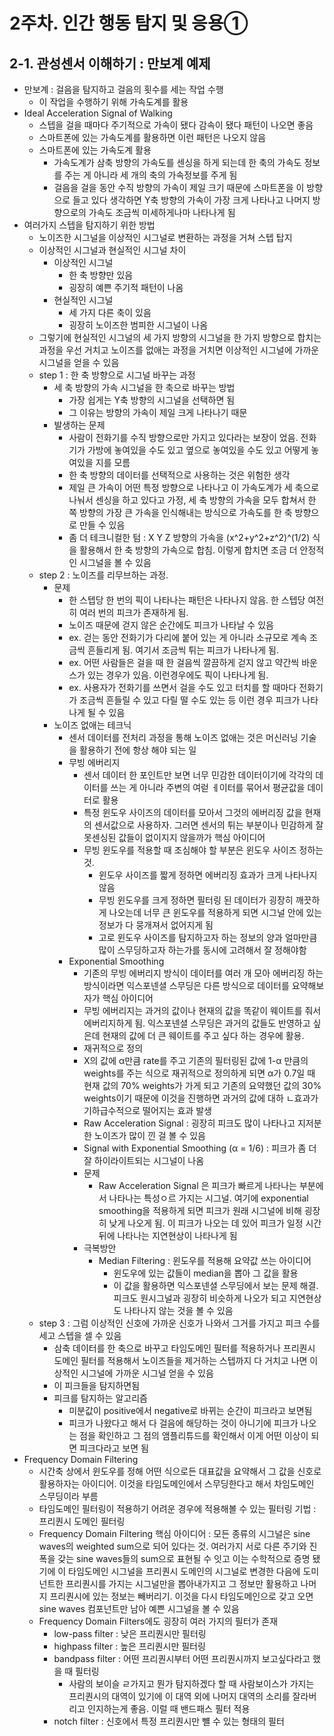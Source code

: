 # 2주차. 인간 행동 탐지 및 응용➀

## 2-1. 관성센서 이해하기 : 만보계 예제

- 만보계 : 걸음을 탐지하고 걸음의 횟수를 세는 작업 수행
  - 이 작업을 수행하기 위해 가속도계를 활용
- Ideal Acceleration Signal of Walking
  - 스텝을 걸을 때마다 주기적으로 가속이 됐다 감속이 됐다 패턴이 나오면 좋음
  - 스마트폰에 있는 가속도계를 활용하면 이런 패턴은 나오지 않음
  - 스마트폰에 있는 가속도계 활용
    - 가속도계가 삼축 방향의 가속도를 센싱을 하게 되는데 한 축의 가속도 정보를 주는 게 아니라 세 개의 축의 가속정보를 주게 됨
    - 걸음을 걸을 동안 수직 방향의 가속이 제일 크기 때문에 스마트폰을 이 방향으로 들고 있다 생각하면 Y축 방향의 가속이 가장 크게 나타나고 나머지 방향으로의 가속도 조금씩 미세하게나마 나타나게 됨
- 여러가지 스텝을 탐지하기 위한 방법
  - 노이즈한 시그널을 이상적인 시그널로 변환하는 과정을 거쳐 스텝 탑지
  - 이상적인 시그널과 현실적인 시그널 차이
    - 이상적인 시그널
      - 한 축 방향만 있음
      - 굉장히 예쁜 주기적 패턴이 나옴
    - 현실적인 시그널
      - 세 가지 다른 축이 있음
      - 굉장히 노이즈한 범피한 시그널이 나옴
  - 그렇기에 현실적인 시그널의 세 가지 방향의 시그널을 한 가지 방향으로 합치는 과정을 우선 거치고 노이즈를 없애는 과정을 거치면 이상적인 시그널에 가까운 시그널을 얻을 수 있음
  - step 1 : 한 축 방향으로 시그널 바꾸는 과정
    - 세 축 방향의 가속 시그널을 한 축으로 바꾸는 방법
      - 가장 쉽게는 Y축 방향의 시그널을 선택하면 됨
      - 그 이유는 방향의 가속이 제일 크게 나타나기 때문
    - 발생하는 문제
      - 사람이 전화기를 수직 방향으로만 가지고 있다라는 보장이 었음. 전화기가 가방에 놓여있을 수도 있고 옆으로 놓여있을 수도 있고 어떻게 놓여있을 지를 모름
      - 한 축 방향의 데이터를 선택적으로 사용하는 것은 위험한 생각
      - 제일 큰 가속이 어떤 특정 방향으로 나타나고 이 가속도계가 세 축으로 나눠서 센싱을 하고 있다고 가정, 세 축 방향의 가속을 모두 합쳐서 한 쪽 방향의 가장 큰 가속을 인식해내는 방식으로 가속도를 한 축 방향으로 만들 수 있음
      - 좀 더 테크니컬한 텀 : X Y Z 방향의 가속을 (x^2+y^2+z^2)^(1/2) 식을 활용해서 한 축 방향의 가속으로 합침. 이렇게 합치면 조금 더 안정적인 시그널을 볼 수 있음
  - step 2 : 노이즈를 리무브하는 과정. 
    - 문제
      - 한 스텝당 한 번의 픽이 나타나는 패턴은 나타나지 않음. 한 스텝당 여전히 여러 번의 피크가 존재하게 됨.
      - 노이즈 때문에 걷지 않은 순간에도 피크가 나타날 수 있음
      - ex. 걷는 동안 전화기가 다리에 붙어 있는 게 아니라 소규모로 계속 조금씩 흔들리게 됨. 여기서 조금씩 튀는 피크가 나타나게 됨.
      - ex. 어떤 사람들은 걸을 때 한 걸음씩 깔끔하게 걷지 않고 약간씩 바운스가 있는 경우가 있음. 이런경우에도 픽이 나타나게 됨.
      - ex. 사용자가 전화기를 쓰면서 걸을 수도 있고 터치를 할 때마다 전화기가 조금씩 흔들릴 수 있고 다릴 떨 수도 있는 등 이런 경우 피크가 나타나게 될 수 있음
    - 노이즈 없애는 테크닉
      - 센서 데이터를 전처리 과정을 통해 노이즈 없애는 것은 머신러닝 기술을 활용하기 전에 항상 해야 되는 일
      - 무빙 에버리지
        - 센서 데이터 한 포인트만 보면 너무 민감한 데이터이기에 각각의 데이터를 쓰는 게 아니라 주변의 여럳 ㅔ이터를 묶어서 평균값을 데이터로 활용
        - 특정 윈도우 사이즈의 데이터를 모아서 그것의 에버리징 값을 현재의 센서값으로 사용하자. 그러면 센서의 튀는 부분이나 민감하게 잘못센싱된 값들이 없이지지 않을까가 핵심 아이디어 
        - 무빙 윈도우를 적용할 때 조심해야 할 부분은 윈도우 사이즈 정하는 것. 
          - 윈도우 사이즈를 짧게 정하면 에버리징 효과가 크게 나타나지 않음
          - 무빙 윈도우를 크게 정하면 필터링 된 데이터가 굉장히 깨끗하게 나오는데 너무 큰 윈도우를 적용하게 되면 시그널 안에 있는 정보가 다 뭉개져서 없어지게 됨
          - 고로 윈도우 사이즈를 탐지하고자 하는 정보의 양과 얼마만큼 많이 스무딩하고자 하는가를 동시에 고려해서 잘 정해야함
      - Exponential Smoothing
        - 기존의 무빙 에버리지 방식이 데이터를 여러 개 모아 에버리징 하는 방식이라면 익스포넨셜 스무딩은 다른 방식으로 데이터를 요약해보자가 핵심 아이디어
        - 무빙 에버리지는 과거의 값이나 현재의 값을 똑같이 웨이트를 줘서 에버리지하게 됨. 익스포넨셜 스무딩은 과거의 값들도 반영하고 싶은데 현재의 값에 더 큰 웨이트를 주고 싶다 하는 경우에 활용.
        - 재귀적으로 정의
        - X의 값에 α만큼 rate를 주고 기존의 필터링된 값에 1-α 만큼의 weights를 주는 식으로 재귀적으로 정의하게 되면 α가 0.7일 때 현재 값의 70% weights가 가게 되고 기존의 요약했던 값의 30% weights이기 때문에 이것을 진행하면 과거의 값에 대하 ㄴ효과가 기하급수적으로 떨어지는 효과 발생 
        - Raw Acceleration Signal : 굉장히 피크도 많이 나타나고 지저분한 노이즈가 많이 낀 걸 볼 수 있음
        - Signal with Exponential Smoothing (α = 1/6) : 피크가 좀 더 잘 하이라이트되는 시그널이 나옴 
        - 문제
          - Raw Acceleration Signal 은 피크가 빠르게 나타나는 부분에서 나타나는 특성ㅇ르 가지는 시그널. 여기에 exponential smoothing을 적용하게 되면 피크가 원래 시그널에 비해 굉장히 낮게 나오게 됨. 이 피크가 나오는 데 있어 피크가 일정 시간 뒤에 나타나는 지연현상이 나타나게 됨
        - 극복방안
          - Median Filtering : 윈도우를 적용해 요약값 쓰는 아이디어
            - 윈도우에 있는 값들이 median을 뽑아 그 값을 활용
            - 이 값을 활용하면 익스포넨셜 스무딩에서 보는 문제 해결. 피크도 원시그널과 굉장히 비슷하게 나오가 되고 지연현상도 나타나지 않는 것을 볼 수 있음
  - step 3 : 그럼 이상적인 신호에 가까운 신호가 나와서 그거를 가지고 피크 수를 세고 스텝을 셀 수 있음
    - 삼축 데이터를 한 축으로 바꾸고 타임도메인 필터를 적용하거나 프리퀀시 도메인 필터를 적용해서 노이즈들을 제거하는 스텝까지 다 거치고 나면 이상적인 시그널에 가까운 시그널 얻을 수 있음
    - 이 피크들을 탐지하면됨
    - 피크를 탐지하는 알고리즘
      - 미분값이 positive에서 negative로 바뀌는 순간이 피크라고 보면됨
      - 피크가 나왔다고 해서 다 걸음에 해당하는 것이 아니기에 피크가 나오는 점을 확인하고 그 점의 앰플리튜드를 확인해서 이게 어떤 이상이 되면 피크다라고 보면 됨
- Frequency Domain Filtering
  - 시간축 상에서 윈도우를 정해 어떤 식으로든 대표값을 요약해서 그 값을 신호로 활용하자는 아이디어. 이것을 타임도메인에서 스무딩한다고 해서 차임도메인 스무딩이라 부름
  - 타임도메인 필터링이 적용하기 어려운 경우에 적용해볼 수 있는 필터링 기법 : 프리퀀시 도메인 필터링
  - Frequency Domain Filtering 핵심 아이디어 : 모든 종류의 시그널은 sine waves의 weighted sum으로 되어 있다는 것.  여러가지 서로 다른 주기와 진폭을 갖는 sine waves들의 sum으로 표현될 수 잇고 이는 수학적으로 증명 됐기에 이 타임도메인 시그널을 프리퀀시 도메인의 시그널로 변경한 다음에 도미넌트한 프리퀀시를 가지는 시그널만을 뽑아내가지고 그 정보만 활용하고 나머지 프리퀀시에 있는 정보는 빼버리기. 이것을 다시 타임도메인으로 갖고 오면 sine waves 컴포넌트만 남아 예쁜 시그널을 볼 수 있음
  - Frequency Domain Filters에도 굉장히 여러 가지의 필터가 존재
    - low-pass filter : 낮은 프리퀀시만 필터링
    - highpass filter : 높은 프리퀀시만 필터링
    - bandpass filter : 어떤 프리퀀시부터 어떤 프리퀀시까지 보고싶다라고 했을 때 필터링
      - 사람의 보이슬 ㄹ가지고 뭔가 탐지하겠다 할 때 사람보이스가 가지는 프리퀀시의 대역이 있기에 이 대역 외에 나머지 대역의 소리를 잘라버리고 인지하는게 좋음. 이럴 때 밴드패스 필터 적용
    - notch filter : 신호에서 특정 프리퀀시만 뺼 수 있는 형태의 필터

